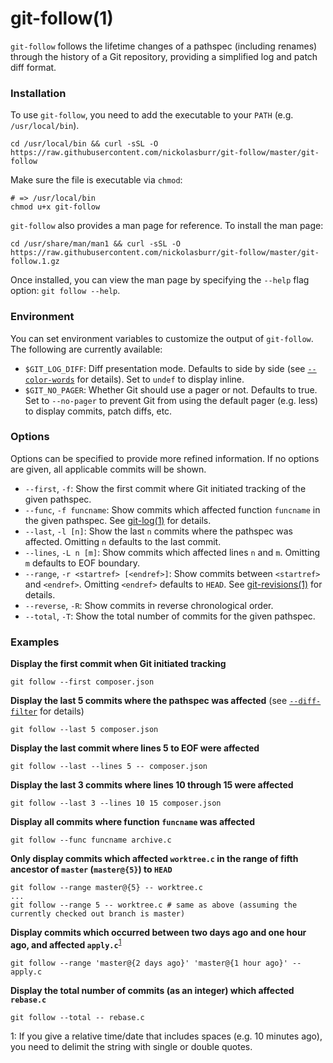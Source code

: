 # git-follow(1)

`git-follow` follows the lifetime changes of a pathspec (including renames) through the history of a Git repository, providing a simplified log and patch diff format.

### Installation

To use `git-follow`, you need to add the executable to your `PATH` (e.g. `/usr/local/bin`).

```shell
cd /usr/local/bin && curl -sSL -O https://raw.githubusercontent.com/nickolasburr/git-follow/master/git-follow
```

Make sure the file is executable via `chmod`:

```shell
# => /usr/local/bin
chmod u+x git-follow
```

`git-follow` also provides a man page for reference. To install the man page:

```shell
cd /usr/share/man/man1 && curl -sSL -O https://raw.githubusercontent.com/nickolasburr/git-follow/master/git-follow.1.gz
```

Once installed, you can view the man page by specifying the `--help` flag option: `git follow --help`.

### Environment

You can set environment variables to customize the output of `git-follow`. The following are currently available:

+ `$GIT_LOG_DIFF`: Diff presentation mode. Defaults to side by side (see [`--color-words`](https://git-scm.com/docs/git-log#git-log---color-wordsltregexgt) for details). Set to `undef` to display inline.
+ `$GIT_NO_PAGER`: Whether Git should use a pager or not. Defaults to true. Set to `--no-pager` to prevent Git from using the default pager (e.g. less) to display commits, patch diffs, etc.

### Options

Options can be specified to provide more refined information. If no options are given, all applicable commits will be shown.

+ `--first`, `-f`: Show the first commit where Git initiated tracking of the given pathspec.
+ `--func`, `-f funcname`: Show commits which affected function `funcname` in the given pathspec. See [git-log(1)](https://git-scm.com/docs/git-log#git-log--Lltfuncnamegtltfilegt) for details.
+ `--last`, `-l [n]`: Show the last `n` commits where the pathspec was affected. Omitting `n` defaults to the last commit.
+ `--lines`, `-L n [m]`: Show commits which affected lines `n` and `m`. Omitting `m` defaults to EOF boundary.
+ `--range`, `-r <startref> [<endref>]`: Show commits between `<startref>` and `<endref>`. Omitting `<endref>` defaults to `HEAD`. See [git-revisions(1)](https://git-scm.com/docs/gitrevisions) for details.
+ `--reverse`, `-R`: Show commits in reverse chronological order.
+ `--total`, `-T`: Show the total number of commits for the given pathspec.

### Examples

**Display the first commit when Git initiated tracking**

```shell
git follow --first composer.json
```

**Display the last 5 commits where the pathspec was affected** (see [`--diff-filter`](https://git-scm.com/docs/git-log#git-log---diff-filterACDMRTUXB82308203) for details)

```shell
git follow --last 5 composer.json
```

**Display the last commit where lines 5 to EOF were affected**

```shell
git follow --last --lines 5 -- composer.json
```

**Display the last 3 commits where lines 10 through 15 were affected**

```shell
git follow --last 3 --lines 10 15 composer.json
```

**Display all commits where function `funcname` was affected**

```shell
git follow --func funcname archive.c
```

**Only display commits which affected `worktree.c` in the range of fifth ancestor of `master` (`master@{5}`) to `HEAD`**

```shell
git follow --range master@{5} -- worktree.c
...
git follow --range 5 -- worktree.c # same as above (assuming the currently checked out branch is master)
```

**Display commits which occurred between two days ago and one hour ago, and affected `apply.c`**<sup>[1](#relative-format)</sup>

```shell
git follow --range 'master@{2 days ago}' 'master@{1 hour ago}' -- apply.c
```

**Display the total number of commits (as an integer) which affected `rebase.c`**

```shell
git follow --total -- rebase.c
```

<a name="#relative-format">1</a>: If you give a relative time/date that includes spaces (e.g. 10 minutes ago), you need to delimit the string with single or double quotes.
